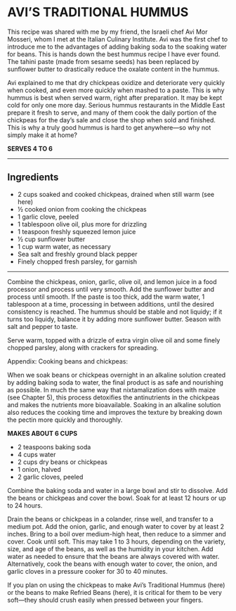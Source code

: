 # AVI’S TRADITIONAL HUMMUS

This recipe was shared with me by my friend, the Israeli chef Avi Mor Mosseri, whom I met at the Italian Culinary Institute. Avi was the first chef to introduce me to the advantages of adding baking soda to the soaking water for beans. This is hands down the best hummus recipe I have ever found. The tahini paste (made from sesame seeds) has been replaced by sunflower butter to drastically reduce the oxalate content in the hummus.

Avi explained to me that dry chickpeas oxidize and deteriorate very quickly when cooked, and even more quickly when mashed to a paste. This is why hummus is best when served warm, right after preparation. It may be kept cold for only one more day. Serious hummus restaurants in the Middle East prepare it fresh to serve, and many of them cook the daily portion of the chickpeas for the day’s sale and close the shop when sold and finished. This is why a truly good hummus is hard to get anywhere—so why not simply make it at home?

**SERVES 4 TO 6**

---

## Ingredients
- 2 cups soaked and cooked chickpeas, drained when still warm (see here)
- ½ cooked onion from cooking the chickpeas
- 1 garlic clove, peeled
- 1 tablespoon olive oil, plus more for drizzling
- 1 teaspoon freshly squeezed lemon juice
- ½ cup sunflower butter
- 1 cup warm water, as necessary
- Sea salt and freshly ground black pepper
- Finely chopped fresh parsley, for garnish

---

Combine the chickpeas, onion, garlic, olive oil, and lemon juice in a food processor and process until very smooth. Add the sunflower butter and process until smooth. If the paste is too thick, add the warm water, 1 tablespoon at a time, processing in between additions, until the desired consistency is reached. The hummus should be stable and not liquidy; if it turns too liquidy, balance it by adding more sunflower butter. Season with salt and pepper to taste.

Serve warm, topped with a drizzle of extra virgin olive oil and some finely chopped parsley, along with crackers for spreading.

Appendix: Cooking beans and chickpeas:

When we soak beans or chickpeas overnight in an alkaline solution created by adding baking soda to water, the final product is as safe and nourishing as possible. In much the same way that nixtamalization does with maize (see Chapter 5), this process detoxifies the antinutrients in the chickpeas and makes the nutrients more bioavailable. Soaking in an alkaline solution also reduces the cooking time and improves the texture by breaking down the pectin more quickly and thoroughly.

**MAKES ABOUT 6 CUPS**

- 2 teaspoons baking soda
- 4 cups water
- 2 cups dry beans or chickpeas
- 1 onion, halved
- 2 garlic cloves, peeled

Combine the baking soda and water in a large bowl and stir to dissolve. Add the beans or chickpeas and cover the bowl. Soak for at least 12 hours or up to 24 hours.

Drain the beans or chickpeas in a colander, rinse well, and transfer to a medium pot. Add the onion, garlic, and enough water to cover by at least 2 inches. Bring to a boil over medium-high heat, then reduce to a simmer and cover. Cook until soft. This may take 1 to 3 hours, depending on the variety, size, and age of the beans, as well as the humidity in your kitchen. Add water as needed to ensure that the beans are always covered with water. Alternatively, cook the beans with enough water to cover, the onion, and garlic cloves in a pressure cooker for 30 to 40 minutes.

If you plan on using the chickpeas to make Avi’s Traditional Hummus (here) or the beans to make Refried Beans (here), it is critical for them to be very soft—they should crush easily when pressed between your fingers.
